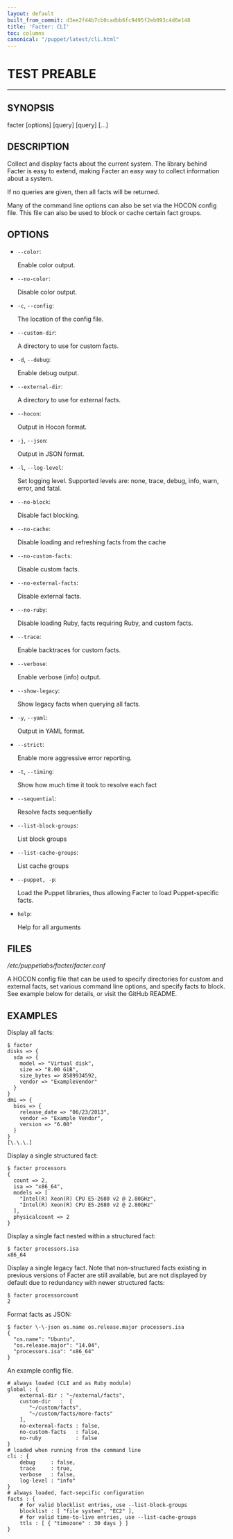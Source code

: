 ```yaml
---
layout: default
built_from_commit: d3ee2f44b7cb0cadbb6fc9495f2eb093c4d6e148
title: 'Facter: CLI'
toc: columns
canonical: "/puppet/latest/cli.html"
---
```


# TEST PREABLE

---
SYNOPSIS
--------
  facter [options] [query] [query] [...]

DESCRIPTION
-----------
Collect and display facts about the current system. The library behind Facter is easy to extend, making Facter an easy way to collect information about a system.

If no queries are given, then all facts will be returned.

Many of the command line options can also be set via the HOCON config file. This file can also be used to block or cache certain fact groups.

OPTIONS
-------

  * `--color`:

    Enable color output.


  * `--no-color`:

    Disable color output.


  * `-c`, `--config`:

    The location of the config file.


  * `--custom-dir`:

    A directory to use for custom facts.


  * `-d`, `--debug`:

    Enable debug output.


  * `--external-dir`:

    A directory to use for external facts.


  * `--hocon`:

    Output in Hocon format.


  * `-j`, `--json`:

    Output in JSON format.


  * `-l`, `--log-level`:

    Set logging level. Supported levels are: none, trace, debug, info, warn, error, and fatal.


  * `--no-block`:

    Disable fact blocking.


  * `--no-cache`:

    Disable loading and refreshing facts from the cache


  * `--no-custom-facts`:

    Disable custom facts.


  * `--no-external-facts`:

    Disable external facts.


  * `--no-ruby`:

    Disable loading Ruby, facts requiring Ruby, and custom facts.


  * `--trace`:

    Enable backtraces for custom facts.


  * `--verbose`:

    Enable verbose (info) output.


  * `--show-legacy`:

    Show legacy facts when querying all facts.


  * `-y`, `--yaml`:

    Output in YAML format.


  * `--strict`:

    Enable more aggressive error reporting.


  * `-t`, `--timing`:

    Show how much time it took to resolve each fact


  * `--sequential`:

    Resolve facts sequentially


  * `--list-block-groups`:

    List block groups


  * `--list-cache-groups`:

    List cache groups


  * `--puppet, -p`:

    Load the Puppet libraries, thus allowing Facter to load Puppet-specific facts.


  * `help`:

    Help for all arguments



FILES
-----
<em>/etc/puppetlabs/facter/facter.conf</em>

A HOCON config file that can be used to specify directories for custom and external facts, set various command line options, and specify facts to block. See example below for details, or visit the GitHub README.

EXAMPLES
--------
Display all facts:

```
$ facter
disks => {
  sda => {
    model => "Virtual disk",
    size => "8.00 GiB",
    size_bytes => 8589934592,
    vendor => "ExampleVendor"
  }
}
dmi => {
  bios => {
    release_date => "06/23/2013",
    vendor => "Example Vendor",
    version => "6.00"
  }
}
[\.\.\.]
```

Display a single structured fact:

```
$ facter processors
{
  count => 2,
  isa => "x86_64",
  models => [
    "Intel(R) Xeon(R) CPU E5-2680 v2 @ 2.80GHz",
    "Intel(R) Xeon(R) CPU E5-2680 v2 @ 2.80GHz"
  ],
  physicalcount => 2
}
```

Display a single fact nested within a structured fact:

```
$ facter processors.isa
x86_64
```

Display a single legacy fact. Note that non-structured facts existing in previous versions of Facter are still available,
but are not displayed by default due to redundancy with newer structured facts:

```
$ facter processorcount
2
```

Format facts as JSON:

```
$ facter \-\-json os.name os.release.major processors.isa
{
  "os.name": "Ubuntu",
  "os.release.major": "14.04",
  "processors.isa": "x86_64"
}
```

An example config file.

```
# always loaded (CLI and as Ruby module)
global : {
    external-dir : "~/external/facts",
    custom-dir   :  [
       "~/custom/facts",
       "~/custom/facts/more-facts"
    ],
    no-external-facts : false,
    no-custom-facts   : false,
    no-ruby           : false
}
# loaded when running from the command line
cli : {
    debug     : false,
    trace     : true,
    verbose   : false,
    log-level : "info"
}
# always loaded, fact-sepcific configuration
facts : {
    # for valid blocklist entries, use --list-block-groups
    blocklist : [ "file system", "EC2" ],
    # for valid time-to-live entries, use --list-cache-groups
    ttls : [ { "timezone" : 30 days } ]
}
```

